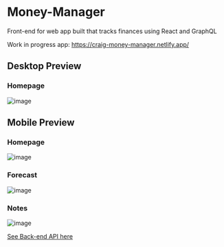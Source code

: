 # Money-Manager

Front-end for web app built that tracks finances using React and GraphQL

Work in progress app: https://craig-money-manager.netlify.app/


## Desktop Preview

### Homepage

![image](https://user-images.githubusercontent.com/41014229/230735085-297652cc-3be5-410b-bcb1-71a0a75cf347.png)


## Mobile Preview

### Homepage

![image](https://user-images.githubusercontent.com/41014229/230735145-3bec6012-64ea-4647-9f40-26b066857e6b.png) 

### Forecast

![image](https://user-images.githubusercontent.com/41014229/230735448-713b030d-3330-48d8-940f-fc8a07c7e8e3.png)

### Notes

![image](https://user-images.githubusercontent.com/41014229/230735172-dab1532a-07ae-4857-829f-3c6b6aade036.png)


[See Back-end API here](https://github.com/Craig-97/Money-Manager-API)
